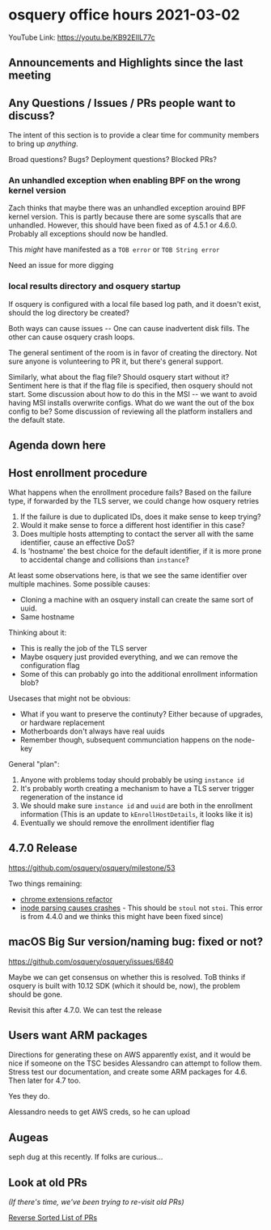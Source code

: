 # osquery office hours 2021-03-02

YouTube Link: https://youtu.be/KB92ElIL77c

## Announcements and Highlights since the last meeting

## Any Questions / Issues / PRs people want to discuss?

The intent of this section is to provide a clear time for community members to bring up _anything_.

Broad questions? Bugs? Deployment questions? Blocked PRs?

### An unhandled exception when enabling BPF on the wrong kernel version

Zach thinks that maybe there was an unhandled exception arouind BPF kernel version. This is partly because there are some syscalls that are unhandled. However, this should have been fixed as of 4.5.1 or 4.6.0. Probably all exceptions should now be handled. 

This _might_ have manifested as a `TOB error` or `TOB String error`

Need an issue for more digging

### local results directory and osquery startup

If osquery is configured with a local file based log path, and it doesn't exist, should the log directory be created? 

Both ways can cause issues -- One can cause inadvertent disk fills. The other can cause osquery crash loops.

The general sentiment of the room is in favor of creating the directory. Not sure anyone is volunteering to PR it, but there's general support.

Similarly, what about the flag file? Should osquery start without it? Sentiment here is that if the flag file is specified, then osquery should not start. Some discussion about how to do this in the MSI -- we want to avoid having MSI installs overwrite configs. What do we want the out of the box config to be? Some discussion of reviewing all the platform installers and the default state.

## Agenda down here

## Host enrollment procedure

What happens when the enrollment procedure fails? Based on the failure type, if forwarded by the TLS server, we could change how osquery retries

1. If the failure is due to duplicated IDs, does it make sense to keep trying?
2. Would it make sense to force a different host identifier in this case?
3. Does multiple hosts attempting to contact the server all with the same identifier, cause an effective DoS?
4. Is 'hostname' the best choice for the default identifier, if it is more prone to accidental change and collisions than `instance`?

At least some observations here, is that we see the same identifier over multiple machines. Some possible causes:
* Cloning a machine with an osquery install can create the same sort of uuid. 
* Same hostname

Thinking about it:
* This is really the job of the TLS server
* Maybe osquery just provided everything, and we can remove the configuration flag
* Some of this can probably go into the additional enrollment information blob?

Usecases that might not be obvious:
* What if you want to preserve the continuty? Either because of upgrades, or hardware replacement
* Motherboards don't always have real uuids
* Remember though, subsequent communciation happens on the node-key

General "plan":
1. Anyone with problems today should probably be using `instance id`
2. It's probably worth creating a mechanism to have a TLS server trigger regeneration of the instance id
3. We should make sure `instance id` and `uuid` are both in the enrollment information (This is an update to `kEnrollHostDetails`, it looks like it is)
4. Eventually we should remove the enrollment identifier flag

## 4.7.0 Release

https://github.com/osquery/osquery/milestone/53

Two things remaining:
* [chrome extensions refactor](https://github.com/osquery/osquery/pull/6780)
* [inode parsing causes crashes](https://github.com/osquery/osquery/issues/6977) - This should be `stoul` not `stoi`. This error is from 4.4.0 and we thinks this might have been fixed since)

## macOS Big Sur version/naming bug: fixed or not?

https://github.com/osquery/osquery/issues/6840

Maybe we can get consensus on whether this is resolved. ToB thinks if osquery is built with 10.12 SDK (which it should be, now), the problem should be gone.

Revisit this after 4.7.0. We can test the release

## Users want ARM packages

Directions for generating these on AWS apparently exist, and it would be nice if someone on the TSC besides Alessandro can attempt to follow them. Stress test our documentation, and create some ARM packages for 4.6. Then later for 4.7 too.

Yes they do. 

Alessandro needs to get AWS creds, so he can upload

## Augeas

seph dug at this recently. If folks are curious...

## Look at old PRs 

_(If there's time, we've been trying to re-visit old PRs)_

[Reverse Sorted List of PRs](https://github.com/osquery/osquery/pulls?q=is%3Apr+is%3Aopen+sort%3Acreated-asc)
